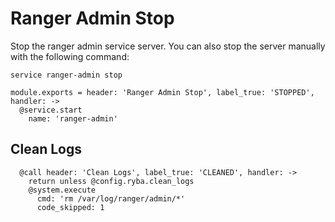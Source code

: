 # Ranger Admin Stop

Stop the ranger admin service server. You can also stop the server
manually with the following command:

```
service ranger-admin stop
```

    module.exports = header: 'Ranger Admin Stop', label_true: 'STOPPED', handler: ->
      @service.start
        name: 'ranger-admin'

## Clean Logs

      @call header: 'Clean Logs', label_true: 'CLEANED', handler: ->
        return unless @config.ryba.clean_logs
        @system.execute
          cmd: 'rm /var/log/ranger/admin/*'
          code_skipped: 1
